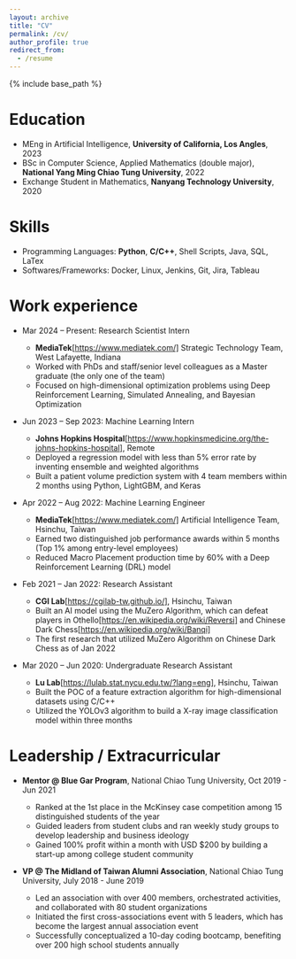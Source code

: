 ```yaml
---
layout: archive
title: "CV"
permalink: /cv/
author_profile: true
redirect_from:
  - /resume
---
```


{% include base_path %}

Education
======
* MEng in Artificial Intelligence, **University of California, Los Angles**, 2023
* BSc in Computer Science, Applied Mathematics (double major), **National Yang Ming Chiao Tung University**, 2022
* Exchange Student in Mathematics, **Nanyang Technology University**, 2020

Skills
======
* Programming Languages: **Python**, **C/C++**, Shell Scripts, Java, SQL, LaTex
* Softwares/Frameworks: Docker, Linux, Jenkins, Git, Jira, Tableau


Work experience
======
* Mar 2024 – Present: Research Scientist Intern
  * **MediaTek**[https://www.mediatek.com/] Strategic Technology Team, West Lafayette, Indiana
  * Worked with PhDs and staff/senior level colleagues as a Master graduate (the only one of the team) 
  * Focused on high-dimensional optimization problems using Deep Reinforcement Learning, Simulated Annealing, and Bayesian Optimization

* Jun 2023 – Sep 2023: Machine Learning Intern
  * **Johns Hopkins Hospital**[https://www.hopkinsmedicine.org/the-johns-hopkins-hospital], Remote
  * Deployed a regression model with less than 5% error rate by inventing ensemble and weighted algorithms
  * Built a patient volume prediction system with 4 team members within 2 months using Python, LightGBM, and Keras

* Apr 2022 – Aug 2022: Machine Learning Engineer
  * **MediaTek**[https://www.mediatek.com/] Artificial Intelligence Team, Hsinchu, Taiwan
  * Earned two distinguished job performance awards within 5 months (Top 1% among entry-level employees)
  * Reduced Macro Placement production time by 60% with a Deep Reinforcement Learning (DRL) model

* Feb 2021 – Jan 2022: Research Assistant
  * **CGI Lab**[https://cgilab-tw.github.io/], Hsinchu, Taiwan
  * Built an AI model using the MuZero Algorithm, which can defeat players in Othello[https://en.wikipedia.org/wiki/Reversi] and Chinese Dark Chess[https://en.wikipedia.org/wiki/Banqi]
  * The first research that utilized MuZero Algorithm on Chinese Dark Chess as of Jan 2022

* Mar 2020 – Jun 2020: Undergraduate Research Assistant
  * **Lu Lab**[https://lulab.stat.nycu.edu.tw/?lang=eng], Hsinchu, Taiwan
  * Built the POC of a feature extraction algorithm for high-dimensional datasets using C/C++
  * Utilized the YOLOv3 algorithm to build a X-ray image classification model within three months


Leadership / Extracurricular
======
* **Mentor @ Blue Gar Program**, National Chiao Tung University, Oct 2019 - Jun 2021
  * Ranked at the 1st place in the McKinsey case competition among 15 distinguished students of the year
  * Guided leaders from student clubs and ran weekly study groups to develop leadership and business ideology
  * Gained 100% profit within a month with USD $200 by building a start-up among college student community

* **VP @ The Midland of Taiwan Alumni Association**, National Chiao Tung University, July 2018 - June 2019
  * Led an association with over 400 members, orchestrated activities, and collaborated with 80 student organizations
  * Initiated the first cross-associations event with 5 leaders, which has become the largest annual association event
  * Successfully conceptualized a 10-day coding bootcamp, benefiting over 200 high school students annually
<!-- Publications
======
  <ul>{% for post in site.publications reversed %}
    {% include archive-single-cv.html %}
  {% endfor %}</ul>
  
Talks
======
  <ul>{% for post in site.talks reversed %}
    {% include archive-single-talk-cv.html  %}
  {% endfor %}</ul>
  
Teaching
======
  <ul>{% for post in site.teaching reversed %}
    {% include archive-single-cv.html %}
  {% endfor %}</ul> -->
  
<!-- Service and leadership
======
* Currently signed in to 43 different slack teams -->
